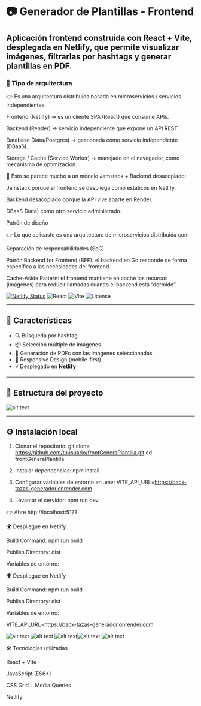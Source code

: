 
# 📷 Generador de Plantillas - Frontend

## Aplicación frontend construida con **React + Vite**, desplegada en **Netlify**, que permite visualizar imágenes, filtrarlas por hashtags y generar plantillas en PDF.

### 🔹 Tipo de arquitectura

👉 Es una arquitectura distribuida basada en microservicios / servicios independientes:

Frontend (Netlify) → es un cliente SPA (React) que consume APIs.

Backend (Render) → servicio independiente que expone un API REST.

Database (Xata/Postgres) → gestionada como servicio independiente (DBaaS).

Storage / Cache (Service Worker) → manejado en el navegador, como mecanismo de optimización.

📌 Esto se parece mucho a un modelo Jamstack + Backend desacoplado:

Jamstack porque el frontend se despliega como estáticos en Netlify.

Backend desacoplado porque la API vive aparte en Render.

DBaaS (Xata) como otro servicio administrado.

Patrón de diseño

👉 Lo que aplicaste es una arquitectura de microservicios distribuida con:

Separación de responsabilidades (SoC).

Patrón Backend for Frontend (BFF): el backend en Go responde de forma específica a las necesidades del frontend.

Cache-Aside Pattern: el frontend mantiene en caché los recursos (imágenes) para reducir llamadas cuando el backend está “dormido”.

[![Netlify Status](https://api.netlify.com/api/v1/badges/TU_BADGE_ID/deploy-status)](https://app.netlify.com/sites/plantillastazas/deploys)
![React](https://img.shields.io/badge/React-18.0-blue?logo=react)
![Vite](https://img.shields.io/badge/Vite-4.0-purple?logo=vite)
![License](https://img.shields.io/badge/license-MIT-green)


---

## 🚀 Características
- 🔍 Búsqueda por hashtag
- 📦 Selección múltiple de imágenes
- 📄 Generación de PDFs con las imágenes seleccionadas
- 🎨 Responsive Design (mobile-first)
- ⚡ Desplegado en **Netlify**

---

## 📂 Estructura del proyecto
![alt text](image.png)



---

## ⚙️ Instalación local
1. Clonar el repositorio:
   git clone https://github.com/tuusuario/frontGeneraPlantilla.git
   cd frontGeneraPlantilla

2. Instalar dependencias:
    npm install

3. Configurar variables de entorno en .env:
    VITE_API_URL=https://back-tazas-generador.onrender.com

4. Levantar el servidor:
    npm run dev

👉 Abre http://localhost:5173

🌍 Despliegue en Netlify

Build Command: npm run build

Publish Directory: dist

Variables de entorno:

🌍 Despliegue en Netlify

Build Command: npm run build

Publish Directory: dist

Variables de entorno:

VITE_API_URL=https://back-tazas-generador.onrender.com


![alt text](image-1.png) ![alt text](image-2.png) ![alt text](image-3.png)![alt text](image-4.png) ![alt text](image-5.png)

🛠️ Tecnologías utilizadas

React + Vite

JavaScript (ES6+)

CSS Grid + Media Queries

Netlify
